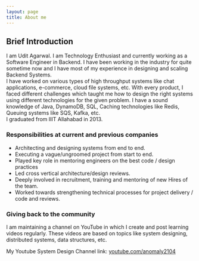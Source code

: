 ```yaml
---
layout: page
title: About me
---
```


## Brief Introduction

I am Udit Agarwal. I am Technology Enthusiast and currently working as a Software Engineer in Backend. I have been working in the industry for quite sometime now and I have most of my experience in designing and scaling Backend Systems.  
I have worked on various types of high throughput systems like chat applications, e-commerce, cloud file systems, etc. With every product, I faced different challenges which taught me how to design the right systems using different technologies for the given problem. I have a sound knowledge of Java, DynamoDB, SQL, Caching technologies like Redis, Queuing systems like SQS, Kafka, etc.  
I graduated from IIIT Allahabad in 2013.

### Responsibilities at current and previous companies

* Architecting and designing systems from end to end.
* Executing a vague/ungroomed project from start to end.
* Played key role in mentoring engineers on the best code / design practices
* Led cross vertical architecture/design reviews.
* Deeply involved in recruitment, training and mentoring of new Hires of the team.
* Worked towards strengthening technical processes for project delivery / code and reviews.

### Giving back to the community

I am maintaining a channel on YouTube in which I create and post learning videos regularly. These videos are based on topics like system designing, distributed systems, data structures, etc.

My Youtube System Design Channel link: [youtube.com/anomaly2104](https://youtube.com/anomaly2104?sub_confirmation=1)
